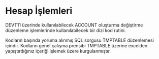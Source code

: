 # Hesap İşlemleri
DEVT11 üzerinde kullanılabilecek ACCOUNT oluşturma değiştirme düzenleme işlemlerinde kullanılabilecek bir dizi kod rutini.

Kodların başında yoruma alınmış SQL sorgusu TMPTABLE düzenlemesi içindir.
Kodların genel çalışma prensibi TMPTABLE üzerine excelden yapıştırdığınız içeriği işlemek üzere kurgulanmıştır.